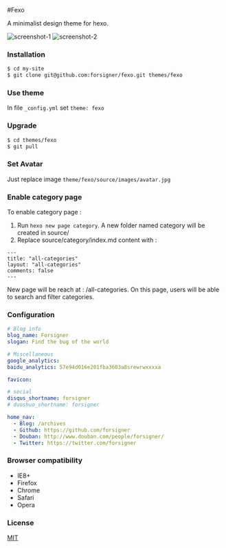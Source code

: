 #Fexo

A minimalist design theme for hexo.

![screenshot-1](https://raw.githubusercontent.com/forsigner/forsigner.github.io/master/images/screenshot-1.png)
![screenshot-2](https://raw.githubusercontent.com/forsigner/forsigner.github.io/master/images/screenshot-2.png)

### Installation

```bash
$ cd my-site
$ git clone git@github.com:forsigner/fexo.git themes/fexo
```

### Use theme

In file `_config.yml` set `theme: fexo`

### Upgrade

```bash
$ cd themes/fexo
$ git pull
```

### Set Avatar

Just replace image `theme/fexo/source/images/avatar.jpg`

### Enable category page

To enable category page :

1. Run `hexo new page category`. A new folder named category will be created in source/
2. Replace source/category/index.md content with :

```
---
title: "all-categories"
layout: "all-categories"
comments: false
---
```

New page will be reach at : /all-categories. On this page, users will be able to search and filter categories.



### Configuration

```yml
# Blog info
blog_name: Forsigner
slogan: Find the bug of the world

# Miscellaneous
google_analytics:
baidu_analytics: 57e94d016e201fba3603a8srewrwxxxxa

favicon:

# social
disqus_shortname: forsigner
# duoshuo_shortname: forsigner

home_nav:
  - Blog: /archives
  - Github: https://github.com/forsigner
  - Douban: http://www.douban.com/people/forsigner/
  - Twitter: https://twitter.com/forsigner
```

### Browser compatibility

- IE8+
- Firefox
- Chrome
- Safari
- Opera


### License

  [MIT](LICENSE)
